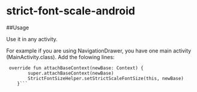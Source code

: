 # strict-font-scale-android

##Usage

Use it in any activity.

For example if you are using NavigationDrawer, you have one main activity (MainActivity.class). Add the folowing lines:
```
 override fun attachBaseContext(newBase: Context) {
        super.attachBaseContext(newBase)
        StrictFontSizeHelper.setStrictScaleFontSize(this, newBase)
    }```

